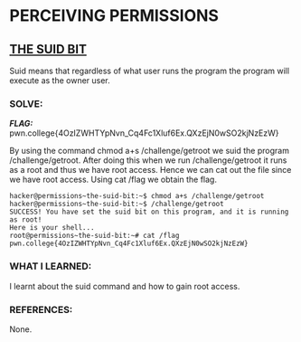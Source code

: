 # **PERCEIVING PERMISSIONS**
## **<ins>THE SUID BIT</ins>**
Suid means that regardless of what user runs the program the program will execute as the owner user.

### SOLVE: 
***FLAG:*** pwn.college{4OzIZWHTYpNvn_Cq4Fc1Xluf6Ex.QXzEjN0wSO2kjNzEzW}

By using the command chmod a+s /challenge/getroot we suid the program /challenge/getroot. After doing this when we run /challenge/getroot
it runs as a root and thus we have root access. Hence we can cat out the file since we have root access.
Using cat /flag we obtain the flag.

```
hacker@permissions~the-suid-bit:~$ chmod a+s /challenge/getroot
hacker@permissions~the-suid-bit:~$ /challenge/getroot
SUCCESS! You have set the suid bit on this program, and it is running as root!
Here is your shell...
root@permissions~the-suid-bit:~# cat /flag
pwn.college{4OzIZWHTYpNvn_Cq4Fc1Xluf6Ex.QXzEjN0wSO2kjNzEzW}
```

### WHAT I LEARNED:
I learnt about the suid command and how to gain root access.

### REFERENCES:
None. 
